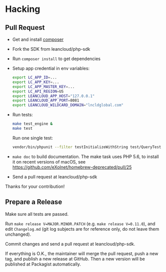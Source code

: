 # Hacking

## Pull Request

* Get and install [composer](https://getcomposer.org)
* Fork the SDK from leancloud/php-sdk
* Run `composer install` to get dependencies
* Setup app credential in env variables:

    ```sh
    export LC_APP_ID=...
    export LC_APP_KEY=...
    export LC_APP_MASTER_KEY=...
    export LC_API_REGION=US
    export LEANCLOUD_APP_HOST="127.0.0.1"
    export LEANCLOUD_APP_PORT=8081
    export LEANCLOUD_WILDCARD_DOMAIN="lncldglobal.com"
    ```

* Run tests:

    ```sh
    make test_engine &
    make test
    ```
  
    Run one single test:
    
    ```sh
    vendor/bin/phpunit --filter testInitializeWithString test/QueryTest.php
    ```

* `make doc` to build documentation.
   The make task uses PHP 5.6, to install it on recent versions of macOS,
   see https://github.com/eXolnet/homebrew-deprecated/pull/25

* Send a pull request at leancloud/php-sdk

Thanks for your contribution!

## Prepare a Release

Make sure all tests are passed.

Run `make release V=MAJOR.MINOR.PATCH` (e.g. `make release V=0.11.0`),
and edit `Changelog.md` (git log subjects are for reference only, do not leave them unchanged).

Commit changes and send a pull request at leancloud/php-sdk.

If everything is O.K., the maintainer will merge the pull request, push a new tag, and publish a new release at GitHub.
Then a new version will be published at Packagist automatically.